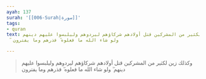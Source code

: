 ```yaml
---
ayah: 137
surah: '[[006-Surah|سورة]]'
tags:
- quran
text: وكذلك زين لكثير من المشركين قتل أولادهم شركاؤهم ليردوهم وليلبسوا عليهم دينهم
  ۖ ولو شاء الله ما فعلوه ۖ فذرهم وما يفترون

---
```

> وكذلك زين لكثير من المشركين قتل أولادهم شركاؤهم ليردوهم وليلبسوا عليهم دينهم ۖ ولو شاء الله ما فعلوه ۖ فذرهم وما يفترون
